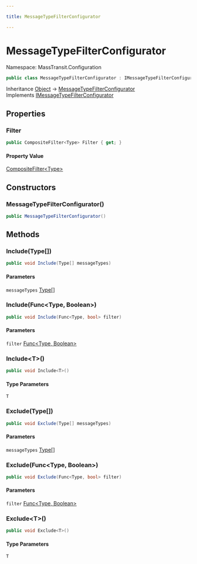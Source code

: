```yaml
---

title: MessageTypeFilterConfigurator

---
```


# MessageTypeFilterConfigurator

Namespace: MassTransit.Configuration

```csharp
public class MessageTypeFilterConfigurator : IMessageTypeFilterConfigurator
```

Inheritance [Object](https://learn.microsoft.com/en-us/dotnet/api/system.object) → [MessageTypeFilterConfigurator](../masstransit-configuration/messagetypefilterconfigurator)<br/>
Implements [IMessageTypeFilterConfigurator](../../masstransit-abstractions/masstransit/imessagetypefilterconfigurator)

## Properties

### **Filter**

```csharp
public CompositeFilter<Type> Filter { get; }
```

#### Property Value

[CompositeFilter\<Type\>](../masstransit-configuration/compositefilter-1)<br/>

## Constructors

### **MessageTypeFilterConfigurator()**

```csharp
public MessageTypeFilterConfigurator()
```

## Methods

### **Include(Type[])**

```csharp
public void Include(Type[] messageTypes)
```

#### Parameters

`messageTypes` [Type[]](https://learn.microsoft.com/en-us/dotnet/api/system.type)<br/>

### **Include(Func\<Type, Boolean\>)**

```csharp
public void Include(Func<Type, bool> filter)
```

#### Parameters

`filter` [Func\<Type, Boolean\>](https://learn.microsoft.com/en-us/dotnet/api/system.func-2)<br/>

### **Include\<T\>()**

```csharp
public void Include<T>()
```

#### Type Parameters

`T`<br/>

### **Exclude(Type[])**

```csharp
public void Exclude(Type[] messageTypes)
```

#### Parameters

`messageTypes` [Type[]](https://learn.microsoft.com/en-us/dotnet/api/system.type)<br/>

### **Exclude(Func\<Type, Boolean\>)**

```csharp
public void Exclude(Func<Type, bool> filter)
```

#### Parameters

`filter` [Func\<Type, Boolean\>](https://learn.microsoft.com/en-us/dotnet/api/system.func-2)<br/>

### **Exclude\<T\>()**

```csharp
public void Exclude<T>()
```

#### Type Parameters

`T`<br/>
